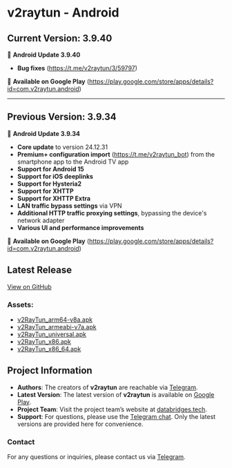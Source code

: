 # v2raytun  - Android
## Current Version: 3.9.40

📲 **Android Update 3.9.40**  

- **Bug fixes** (https://t.me/v2raytun/3/59797)  

🚀 **Available on Google Play** (https://play.google.com/store/apps/details?id=com.v2raytun.android)  

---

## Previous Version: 3.9.34  

📲 **Android Update 3.9.34**  

- **Core update** to version 24.12.31  
- **Premium+ configuration import** (https://t.me/v2raytun_bot) from the smartphone app to the Android TV app  
- **Support for Android 15**  
- **Support for iOS deeplinks**  
- **Support for Hysteria2**  
- **Support for XHTTP**  
- **Support for XHTTP Extra**  
- **LAN traffic bypass settings** via VPN  
- **Additional HTTP traffic proxying settings**, bypassing the device's network adapter  
- **Various UI and performance improvements**  

🚀 **Available on Google Play** (https://play.google.com/store/apps/details?id=com.v2raytun.android)



## Latest Release
[View on GitHub](https://github.com/DigneZzZ/v2raytun/releases/latest)

### Assets:
- [v2RayTun_arm64-v8a.apk](https://github.com/DigneZzZ/v2raytun/releases/latest/download/v2RayTun_arm64-v8a.apk)
- [v2RayTun_armeabi-v7a.apk](https://github.com/DigneZzZ/v2raytun/releases/latest/download/v2RayTun_armeabi-v7a.apk)
- [v2RayTun_universal.apk](https://github.com/DigneZzZ/v2raytun/releases/latest/download/v2RayTun_universal.apk)
- [v2RayTun_x86.apk](https://github.com/DigneZzZ/v2raytun/releases/latest/download/v2RayTun_x86.apk)
- [v2RayTun_x86_64.apk](https://github.com/DigneZzZ/v2raytun/releases/latest/download/v2RayTun_x86_64.apk)

## Project Information
- **Authors**: The creators of **v2raytun** are reachable via [Telegram](https://t.me/v2raytun).
- **Latest Version**: The latest version of **v2raytun** is available on [Google Play](https://play.google.com/store/apps/details?id=com.v2raytun.android).
- **Project Team**: Visit the project team’s website at [databridges.tech](https://databridges.tech).
- **Support**: For questions, please use the [Telegram chat](https://t.me/v2raytun). Only the latest versions are provided here for convenience.

### Contact
For any questions or inquiries, please contact us via [Telegram](https://t.me/v2raytun).
<!-- Updated on Mon Oct  7 18:27:34 UTC 2024 -->
